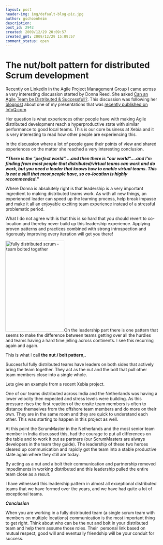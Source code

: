 ```yaml
---
layout: post
header-img: img/default-blog-pic.jpg
author: gschoonheim
description: 
post_id: 2942
created: 2009/12/29 20:09:57
created_gmt: 2009/12/29 15:09:57
comment_status: open
---
```


<!--In building hyperproductive fully distributed Scrum teams, leadership is very important. One leadership pattern that always surfaces is the nut / bolt pattern where two leading team members from both sides work together and pull the whole team close as a result.-->

# The nut/bolt pattern for distributed Scrum development

<p>Recently on LinkedIn in the Agile Project Management Group I came across a very interesting discussion started by Donna Reed. She asked <a title="LinkedIn discussion" href="http://www.linkedin.com/e/ava/9456912/69301/EML_anet_qa_ttle-0St79xs2RVr6JBpnsJt7dBpSBA/" target="_blank">Can an Agile Team be Distributed &amp; Successfull?</a>. This discussion was following her <a title="Donna Reed on Fully Distributed Scrum" href="http://www.donnaareed.com/agile-distributed-development-done-right-using-fully-distributed-scrum/" target="_self">blogpost</a> about one of my presentations that was <a title="Schoonheim, Fully Distributed Scrum" href="http://www.infoq.com/presentations/fully-distributed-scrum" target="_blank">recently published on InfoQ.com</a>.</p>
<p>Her question is what experiences other people have with making Agile distributed development reach a hyperproductive state with similar performance to good local teams. This is our core business at Xebia and it is very interesting to read how other people are experiencing this.</p>
<p>In the discussion where a lot of people gave their points of view and shared experiences on the matter she reached a very interesting conclusion.<!--more--></p>
<p><em><strong>"There is the "perfect world"....and then there is "our world"....and I'm finding from most people that distributed/virtual teams can work and do work, but you need a leader that knows how to enable virtual teams. This is not a skill that most people have, so co-location is highly recommended." </strong></em></p>
<p>Where Donna is absolutely right is that leadership is a very important ingredient to making distributed teams work. As with all new things, an experienced leader can speed up the learning process, help break impasse and make it all an enjoyable exciting team experience instead of a stressful problematic period.</p>
<p>What I do not agree with is that this is so hard that you should revert to co-location and thereby never build up this leadership experience. Applying proven patterns and practices combined with strong introspection and rigorously improving every iteration will get you there!</p>
<p><img class="alignright size-medium wp-image-2945" title="fully distributed scrum - team bolted together" src="http://xebee.xebia.in/wp-content/uploads/2009/12/drenttel_if_a-194x300.jpg" alt="fully distributed scrum - team bolted together" width="194" height="300" />On the leadership part there is one pattern that seems to make the difference between teams getting over all the hurdles and teams having a hard time jelling across continents. I see this recurring again and again.</p>
<p>This is what I call <strong>the nut / bolt pattern,</strong>.</p>
<p>Successful fully distributed teams have leaders on both sides that actively bring the team together. They act as the nut and the bolt that pull other team members close into a single whole.</p>
<p>Lets give an example from a recent Xebia project.</p>
<p>One of our teams distributed across India and the Netherlands was having a lower velocity then expected and stress levels were building. As this pressure rises the first reaction of the onsite team members is often to distance themselves from the offshore team members and do more on their own. They are in the same room and they are quick to understand each other. This was starting to happen in this project as well.</p>
<p>At this point the ScrumMaster in the Netherlands and the most senior team member in India discussed this, had the courage to put all differences on the table and to work it out as partners (our ScrumMasters are always developers in the team they guide). The leadership of these two heroes cleared up communication and rapidly got the team into a stable productive state again where they still are today.</p>
<p>By acting as a nut and a bolt their communication and partnership removed impediments in working distributed and this leadership pulled the entire team close as a result.</p>
<p>I have witnessed this leadership pattern in almost all exceptional distributed teams that we have formed over the years, and we have had quite a lot of exceptional teams.</p>
<p><em><strong>Conclusion</strong></em></p>
<p>When you are working in a fully distributed team (a single scrum team with members on multiple locations) communication is the most important thing to get right. Think about who can be the nut and bolt in your distributed team and help them assume those roles. Their  personal link based on mutual respect, good will and eventually friendship will be your conduit for success.</p>